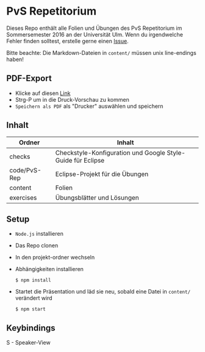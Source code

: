# PvS Repetitorium

Dieses Repo enthält alle Folien und Übungen des PvS Repetitorium im Sommersemester 2016 an der Universität Ulm.
Wenn du irgendwelche Fehler finden solltest, erstelle gerne einen [Issue](https://github.com/onc/PvS-Repetitorium/issues/new). 

Bitte beachte: Die Markdown-Dateien in `content/` müssen unix line-endings haben!

## PDF-Export

- Klicke auf diesen [Link](https://onc.github.io/PvS-Repetitorium/?print-pdf#/)
- Strg-P um in die Druck-Vorschau zu kommen
- `Speichern als PDF` als "Drucker" auswählen und speichern

## Inhalt

| Ordner       | Inhalt                                                      |
|--------------|-------------------------------------------------------------|
| checks       | Checkstyle-Konfiguration und Google Style-Guide für Eclipse |
| code/PvS-Rep | Eclipse-Projekt für die Übungen                             |
| content      | Folien                                                      |
| exercises    | Übungsblätter und Lösungen                                  |

## Setup

- `Node.js` installieren
- Das Repo clonen
- In den projekt-ordner wechseln
- Abhängigkeiten installieren

    ```
    $ npm install
    ```

- Startet die Präsentation und läd sie neu, sobald eine Datei in `content/` verändert wird

    ```
    $ npm start
    ```

## Keybindings

S - Speaker-View
